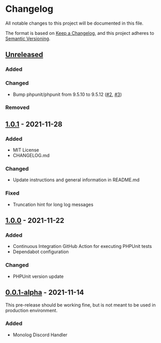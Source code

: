 # Changelog
All notable changes to this project will be documented in this file.

The format is based on [Keep a Changelog](https://keepachangelog.com/en/1.0.0/),
and this project adheres to [Semantic Versioning](https://semver.org/spec/v2.0.0.html).

## [Unreleased]
### Added

### Changed
- Bump phpunit/phpunit from 9.5.10 to 9.5.12 ([#2](https://github.com/stephan-strate/monolog-discord/pull/2), [#3](https://github.com/stephan-strate/monolog-discord/pull/3))

### Removed

## [1.0.1] - 2021-11-28
### Added
- MIT License
- CHANGELOG.md

### Changed
- Update instructions and general information in README.md

### Fixed
- Truncation hint for long log messages

## [1.0.0] - 2021-11-22
### Added
- Continuous Integration GitHub Action for executing PHPUnit tests
- Dependabot configuration

### Changed
- PHPUnit version update

## [0.0.1-alpha] - 2021-11-14

This pre-release should be working fine, but is not meant to be used in production environment.

### Added
- Monolog Discord Handler

[Unreleased]: https://github.com/stephan-strate/monolog-discord/compare/v1.0.1...HEAD
[1.0.1]: https://github.com/stephan-strate/monolog-discord/compare/v1.0.0...v1.0.1
[1.0.0]: https://github.com/stephan-strate/monolog-discord/compare/v0.0.1-alpha...v1.0.0
[0.0.1-alpha]: https://github.com/stephan-strate/monolog-discord/releases/tag/v0.0.1-alpha
